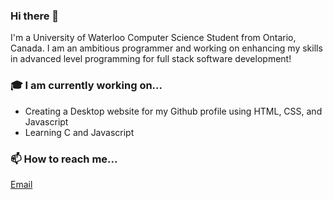 ### Hi there 👋

I'm a University of Waterloo Computer Science Student from Ontario, Canada. I am an ambitious programmer and working on enhancing my skills in advanced level programming for full stack software development!
 
### 🎓 I am currently working on...
 * Creating a Desktop website for my Github profile using HTML, CSS, and Javascript
 * Learning C and Javascript

### 📫 How to reach me...
[Email](mailto:saurinpatel222@gmail.com)

<!--
**Saurinpatel20/saurinpatel20** is a ✨ _special_ ✨ repository because its `README.md` (this file) appears on your GitHub profile.

Here are some ideas to get you started:

- 🔭 I’m currently working on ...
- 🌱 I’m currently learning ...
- 👯 I’m looking to collaborate on ...
- 🤔 I’m looking for help with ...
- 💬 Ask me about ...
- 📫 How to reach me: ...
- 😄 Pronouns: ...
- ⚡ Fun fact: ...
-->
